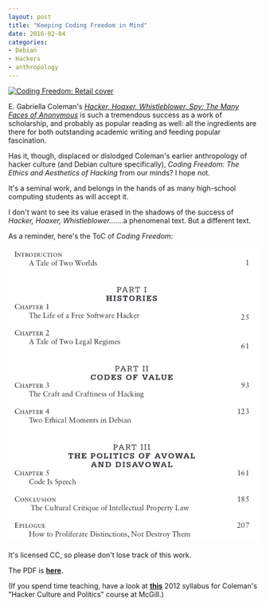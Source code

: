 ```yaml
---
layout: post
title: "Keeping Coding Freedom in Mind"
date: 2016-02-04
categories:
- Debian
- Hackers
- anthropology
---
```



  <a href="http://gabriellacoleman.org/Coleman-Coding-Freedom.pdf"><img title="Coding Freedom: Retail cover" width="25%" src="http://ecx.images-amazon.com/images/I/51pyHCYsVqL._SX327_BO1,204,203,200_.jpg" class="img-responsive"></a>



E. Gabriella Coleman's [*Hacker, Hoaxer, Whistleblower, Spy: The Many Faces of Anonymous*](http://www.versobooks.com/books/2027-hacker-hoaxer-whistleblower-spy) is such a tremendous success as a work of scholarship, and probably as popular reading as well: all the ingredients are there for both outstanding academic writing and feeding popular fascination.

Has it, though, displaced or dislodged Coleman's earlier anthropology of hacker culture (and Debian culture specifically), *Coding Freedom: The Ethics and Aesthetics of Hacking* from our minds? I hope not.

It's a seminal work, and belongs in the hands of as many high-school computing students as will accept it.

I don't want to see its value erased in the shadows of the success of *Hacker, Hoaxer, Whistleblower...*....a phenomenal text. But a different text.

As a reminder, here's the ToC of *Coding Freedom*:

![Coding Freedom: ToC](/images/codingfreedom.png)

It's licensed CC, so please don't lose track of this work.

The PDF is [**here**](http://gabriellacoleman.org/Coleman-Coding-Freedom.pdf).

(If you spend time teaching, have a look at [**this**](http://gabriellacoleman.org/wp-content/uploads/2012/09/Coleman-Hacker-syllabus-2012-FINAL.pdf) 2012 syllabus for Coleman's "Hacker Culture and Politics" course at McGill.)
